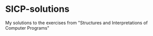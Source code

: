 # SICP-solutions
My solutions to the exercises from "Structures and Interpretations of Computer Programs"
